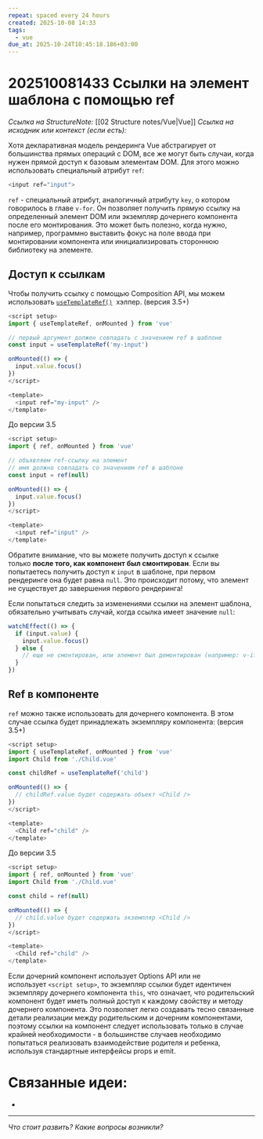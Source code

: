 ```yaml
---
repeat: spaced every 24 hours
created: 2025-10-08 14:33
tags:
  - vue
due_at: 2025-10-24T10:45:18.186+03:00
---
```

# 202510081433 Ссылки на элемент шаблона с помощью ref

*Ссылка на StructureNote:* [[02 Structure notes/Vue|Vue]]
*Ссылка на исходник или контекст (если есть):*

Хотя декларативная модель рендеринга Vue абстрагирует от большинства прямых операций с DOM, все же могут быть случаи, когда нужен прямой доступ к базовым элементам DOM. Для этого можно использовать специальный атрибут `ref`:

```js
<input ref="input">
```

`ref` - специальный атрибут, аналогичный атрибуту `key`, о котором говорилось в главе `v-for`. Он позволяет получить прямую ссылку на определенный элемент DOM или экземпляр дочернего компонента после его монтирования. Это может быть полезно, когда нужно, например, программно выставить фокус на поле ввода при монтировании компонента или инициализировать стороннюю библиотеку на элементе.

## Доступ к ссылкам

Чтобы получить ссылку с помощью Composition API, мы можем использовать [`useTemplateRef()`](https://ru.vuejs.org/api/composition-api-helpers.html#usetemplateref)  хэлпер. (версия 3.5+)

```js
<script setup>
import { useTemplateRef, onMounted } from 'vue'

// первый аргумент должен совпадать с значением ref в шаблоне
const input = useTemplateRef('my-input')

onMounted(() => {
  input.value.focus()
})
</script>

<template>
  <input ref="my-input" />
</template>
```

До версии 3.5

```js
<script setup>
import { ref, onMounted } from 'vue'

// объявляем ref-ссылку на элемент
// имя должно совпадать со значением ref в шаблоне
const input = ref(null)

onMounted(() => {
  input.value.focus()
})
</script>

<template>
  <input ref="input" />
</template>
```

Обратите внимание, что вы можете получить доступ к ссылке только **после того, как компонент был смонтирован**. Если вы попытаетесь получить доступ к `input` в шаблоне, при первом рендеринге она будет равна `null`. Это происходит потому, что элемент не существует до завершения первого рендеринга!

Если попытаться следить за изменениями ссылки на элемент шаблона, обязательно учитывать случай, когда ссылка имеет значение `null`:

```js
watchEffect(() => {
  if (input.value) {
    input.value.focus()
  } else {
    // еще не смонтирован, или элемент был демонтирован (например: v-if)
  }
})
```

## Ref в компоненте

`ref` можно также использовать для дочернего компонента. В этом случае ссылка будет принадлежать экземпляру компонента: (версия 3.5+)

```js
<script setup>
import { useTemplateRef, onMounted } from 'vue'
import Child from './Child.vue'

const childRef = useTemplateRef('child')

onMounted(() => {
  // childRef.value будет содержать объект <Child />
})
</script>

<template>
  <Child ref="child" />
</template>
```

До версии 3.5

```js
<script setup>
import { ref, onMounted } from 'vue'
import Child from './Child.vue'

const child = ref(null)

onMounted(() => {
  // child.value будет содержать экземпляр <Child />
})
</script>

<template>
  <Child ref="child" />
</template>
```

Если дочерний компонент использует Options API или не использует `<script setup>`, то экземпляр ссылки будет идентичен экземпляру дочернего компонента `this`, что означает, что родительский компонент будет иметь полный доступ к каждому свойству и методу дочернего компонента. Это позволяет легко создавать тесно связанные детали реализации между родительским и дочерним компонентами, поэтому ссылки на компонент следует использовать только в случае крайней необходимости - в большинстве случаев необходимо попытаться реализовать взаимодействие родителя и ребенка, используя стандартные интерфейсы props и emit.

# Связанные идеи:

* 

---

*Что стоит развить? Какие вопросы возникли?*
